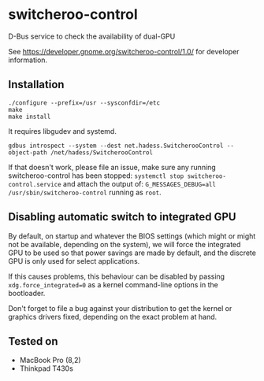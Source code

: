 switcheroo-control
==================

D-Bus service to check the availability of dual-GPU

See https://developer.gnome.org/switcheroo-control/1.0/ for
developer information.

Installation
------------
```
./configure --prefix=/usr --sysconfdir=/etc
make
make install
```
It requires libgudev and systemd.

```
gdbus introspect --system --dest net.hadess.SwitcherooControl --object-path /net/hadess/SwitcherooControl
```

If that doesn't work, please file an issue, make sure any running switcheroo-control
has been stopped:
`systemctl stop switcheroo-control.service`
and attach the output of:
`G_MESSAGES_DEBUG=all /usr/sbin/switcheroo-control`
running as ```root```.

Disabling automatic switch to integrated GPU
--------------------------------------------

By default, on startup and whatever the BIOS settings (which might or
might not be available, depending on the system), we will force the
integrated GPU to be used so that power savings are made by default,
and the discrete GPU is only used for select applications.

If this causes problems, this behaviour can be disabled by passing
`xdg.force_integrated=0` as a kernel command-line options in the
bootloader.

Don't forget to file a bug against your distribution to get the kernel
or graphics drivers fixed, depending on the exact problem at hand.

Tested on
---------

- MacBook Pro (8,2)
- Thinkpad T430s

